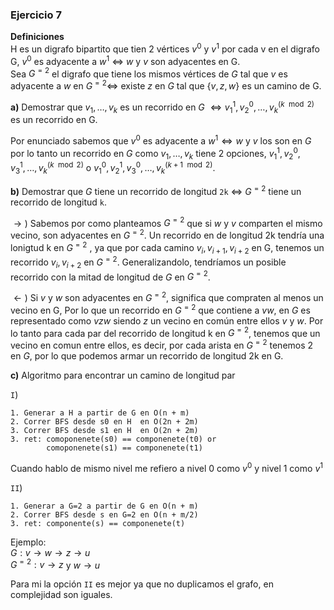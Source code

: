 ### Ejercicio 7 

**Definiciones**\
H es un digrafo bipartito que tien 2 vértices $v^0$ y $v^1$ por cada v en el digrafo G, $v^0$ es adyacente a $w^1$ $\iff$ $w$ y $v$ son adyacentes en G.\
Sea  $G^{=2}$  el digrafo que tiene los mismos vértices de $G$ tal que $v$ es adyacente a $w$ en $G^{=2} \iff$ existe $z$ en $G$ tal que $\{v,z,w\}$ es un camino de G.

**a)** Demostrar que $v_1,\dots,v_k$ es un recorrido en $G$ $\iff v_1^1,v_2^0,\dots,v_k^{(k\mod 2)}$ es un recorrido en G.

Por enunciado sabemos que $v^0$ es adyacente a $w^1 \iff w$ y $v$ los son en $G$ por lo tanto un recorrido en $G$ como $v_1,\dots,v_k$ tiene 2 opciones, $v_1^1, v_2^0,v_3^1,\dots, v_k^{(k\mod 2)}$ o $v_1^0, v_2^1,v_3^0,\dots, v_k^{(k+1\mod 2)}$.

**b)** Demostrar que $G$ tiene un recorrido de longitud `2k` $\iff$  $G^{=2}$  tiene un recorrido de longitud `k`.

$\rightarrow)$ Sabemos por como planteamos  $G^{=2}$  que si $w$ y $v$ comparten el mismo vecino, son adyacentes en  $G^{=2}$. Un recorrido en de longitud 2k tendría una lonigtud k en  $G^{=2}$ , ya que por cada camino $v_i,v_{i+1},v_{i+2}$ en G, tenemos un recorrido $v_i,v_{i+2}$ en $G^{=2}$. Generalizandolo, tendríamos un posible recorrido con la mitad de longitud de $G$ en  $G^{=2}$.

$\leftarrow)$ Si $v$ y $w$ son adyacentes en $G^{=2}$, significa que compraten al menos un vecino en G, Por lo que un recorrido en $G^{=2}$ que contiene a $vw$, en $G$ es representado como $vzw$ siendo $z$ un vecino en común entre ellos $v$ y $w$. Por lo tanto para cada par del recorrido de longitud k en $G^{=2}$, tenemos que un vecino en comun entre ellos, es decir, por cada arista en $G^{=2}$ tenemos 2 en $G$, por lo que podemos armar un recorrido de longitud 2k en G.

**c)** Algoritmo para encontrar un camino de longitud par

`I`)
```
1. Generar a H a partir de G en O(n + m)
2. Correr BFS desde s0 en H  en O(2n + 2m)
3. Correr BFS desde s1 en H  en O(2n + 2m)
3. ret: comoponenete(s0) == componenete(t0) or 
        comoponenete(s1) == componenete(t1)
```
Cuando hablo de mismo nivel me refiero a nivel 0 como $v^0$ y nivel 1 como $v^1$

`II`)
```
1. Generar a G=2 a partir de G en O(n + m)
2. Correr BFS desde s en G=2 en O(n + m/2)
3. ret: componente(s) == componenete(t)
```

Ejemplo:\
$G: v\rightarrow w\rightarrow z\rightarrow u$\
$G^{=2} : v\rightarrow z$ y $w\rightarrow u$

Para mi la opción `II` es mejor ya que no duplicamos el grafo, en complejidad son iguales.